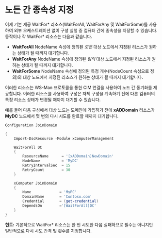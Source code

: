 # 노든 간 종속성 지정

이제 기본 제공 WaitFor\* 리소스(WaitForAll, WaitForAny 및 WaitForSome)를 사용하여 외부 오케스트레이션 없이 구성 실행 중 컴퓨터 간에 종속성을 지정할 수 있습니다. 동작이나 각 WaitFor\* 리소스는 다음과 같습니다.

* **WaitForAll** NodeName 속성에 정의된 *모든* 대상 노드에서 지정된 리소스가 원하는 상태가 될 때까지 대기합니다.
* **WaitForAny** NodeName 속성에 정의된 *임의* 대상 노드에서 지정된 리소스가 원하는 상태가 될 때까지 대기합니다.
* **WaitForSome** NodeName 속성에 정의된 특정 개수(NodeCount 속성으로 정의)의 대상 노드에서 지정된 리소스가 원하는 상태가 될 때까지 대기합니다.

이러한 리소스는 WS-Man 프로토콜을 통한 CIM 연결을 사용하여 노드 간 동기화를 제공합니다. 이러한 리소스를 사용하여 구성은 자체 구성을 계속하기 전에 다른 컴퓨터의 특정 리소스 상태가 변경될 때까지 대기할 수 있습니다. 

예를 들어 다음 구성에서 대상 노드는 도메인에 가입하기 전에 **xADDomain** 리소스가 **MyDC** 노드에서 몇 번의 다시 시도를 완료할 때까지 대기합니다.

```PowerShell
Configuration JoinDomain

{
    Import-DscResource -Module xComputerManagement

    WaitForAll DC
    {
        ResourceName      = '[xADDomain]NewDomain'
        NodeName          = 'MyDC'
        RetryIntervalSec  = 15
        RetryCount        = 30
    }

    xComputer JoinDomain
    {
        Name             = 'MyPC'
        DomainName       = 'Contoso.com'
        Credential       = (get-credential)
        DependsOn        ='[WaitForAll]DC'
    }
}
```
**힌트:** 기본적으로 WaitFor\* 리소스는 한 번 시도한 다음 실패하므로 필수는 아니지만 일반적으로 다시 시도 간격 및 횟수를 지정합니다.
<!--HONumber=Mar16_HO2-->
